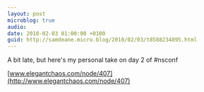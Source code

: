 ```yaml
---
layout: post
microblog: true
audio: 
date: 2010-02-03 01:00:00 +0100
guid: http://samdeane.micro.blog/2010/02/03/t8588234895.html
---
```

A bit late, but here's my personal take on day 2 of #nsconf

[www.elegantchaos.com/node/407](http://www.elegantchaos.com/node/407)
